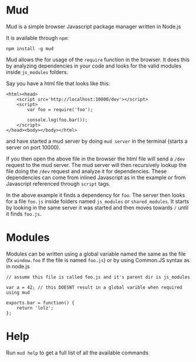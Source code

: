 # Mud
Mud is a simple browser Javascript package manager written in Node.js

It is available through `npm`:

	npm install -g mud

Mud allows the for usage of the `require` function in the browser.
It does this by analyzing dependencies in your code and looks for the valid modules inside `js_modules` folders.

Say you have a html file that looks like this:

	<html><head>
		<script src='http://localhost:10000/dev'></script>
		<script>
			var foo = require('foo');
			
			console.log(foo.bar());
		</script>
	</head><body></body></html>

and have started a mud server by doing `mud server` in the terminal (starts a server on port 10000).

If you then open the above file in the browser the html file will send a `/dev` request to the mud server.
The mud server will then recursively lookup the file doing the `/dev` request and analyze it for dependencies.
These dependencies can come from inlined Javascript as in the example or from Javascript referenced through `script` tags.

In the above example it finds a dependency for `foo`. The server then looks for a file `foo.js` inside folders named `js_modules` or `shared_modules`.
It starts by looking in the same server it was started and then moves towards `/` until it finds `foo.js`.

# Modules

Modules can be written using a global variable named the same as the file (fx `window.foo` if the file is named `foo.js`) or by using Common.JS syntax as in node.js

	// assume this file is called foo.js and it's parent dir is js_modules
	
	var a = 42; // this DOESNT result in a global varible when required using mud
	
	exports.bar = function() {
		return 'lolz';
	};

# Help

Run `mud help` to get a full list of all the available commands